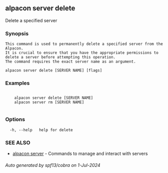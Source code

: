 ## alpacon server delete

Delete a specified server

### Synopsis


	This command is used to permanently delete a specified server from the Alpacon. 
	It is crucial to ensure that you have the appropriate permissions to delete a server before attempting this operation. 
	The command requires the exact server name as an argument.
	

```
alpacon server delete [SERVER NAME] [flags]
```

### Examples

```
 
	alpacon server delete [SERVER NAME]	
	alpacon server rm [SERVER NAME]
	
```

### Options

```
  -h, --help   help for delete
```

### SEE ALSO

* [alpacon server](alpacon_server.md)	 - Commands to manage and interact with servers

###### Auto generated by spf13/cobra on 1-Jul-2024
